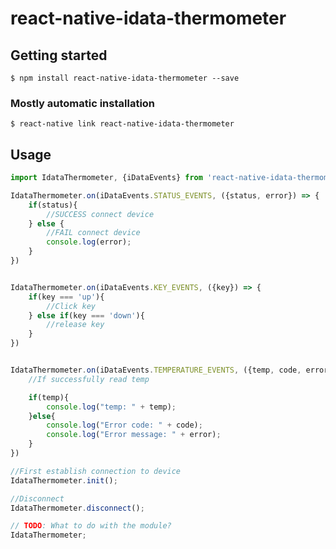 # react-native-idata-thermometer

## Getting started

`$ npm install react-native-idata-thermometer --save`

### Mostly automatic installation

`$ react-native link react-native-idata-thermometer`

## Usage
```javascript
import IdataThermometer, {iDataEvents} from 'react-native-idata-thermometer';

IdataThermometer.on(iDataEvents.STATUS_EVENTS, ({status, error}) => {
    if(status){
        //SUCCESS connect device
    } else {
        //FAIL connect device
        console.log(error);
    }
})


IdataThermometer.on(iDataEvents.KEY_EVENTS, ({key}) => {
    if(key === 'up'){
        //Click key
    } else if(key === 'down'){
        //release key
    }
})


IdataThermometer.on(iDataEvents.TEMPERATURE_EVENTS, ({temp, code, error}) => {
    //If successfully read temp

    if(temp){
        console.log("temp: " + temp);
    }else{
        console.log("Error code: " + code);
        console.log("Error message: " + error);
    }
})

//First establish connection to device
IdataThermometer.init();

//Disconnect
IdataThermometer.disconnect();

// TODO: What to do with the module?
IdataThermometer;
```
